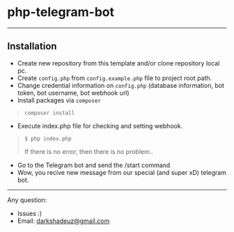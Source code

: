 # php-telegram-bot
---

## Installation

* Create new repository from this template and/or clone repository local pc.
* Create `config.php` from `config.example.php` file to project root path.
* Change credential information on `config.php` (database information, bot token, bot username, bot webhook url)
* Install packages via `composer`
>```shell
>composer install
>```
* Execute index.php file for checking and setting webhook.
>```shell
> $ php index.php
>```
> If there is no error, then there is no problem..
* Go to the Telegram bot and send the /start command
* Wow, you recive new message from our special (and super xD) telegram bot.

---
Any question:
* Issues :)
* Email: darkshadeuz@gmail.com
